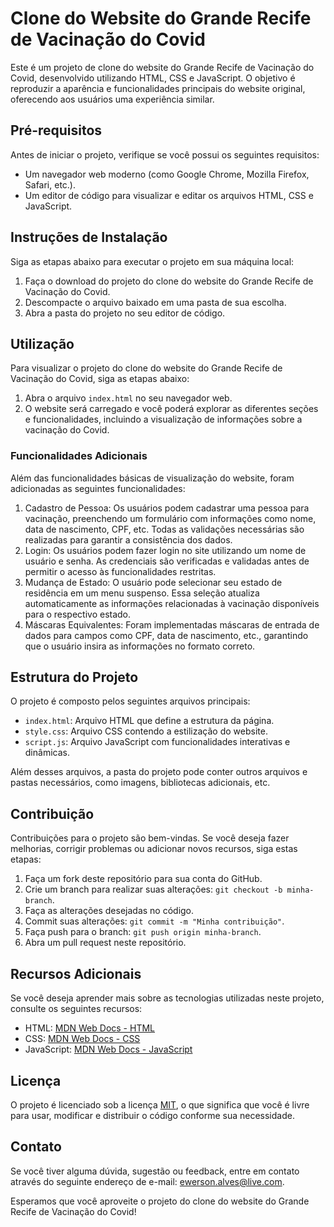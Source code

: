 # Clone do Website do Grande Recife de Vacinação do Covid

Este é um projeto de clone do website do Grande Recife de Vacinação do Covid, desenvolvido utilizando HTML, CSS e JavaScript. O objetivo é reproduzir a aparência e funcionalidades principais do website original, oferecendo aos usuários uma experiência similar.

## Pré-requisitos

Antes de iniciar o projeto, verifique se você possui os seguintes requisitos:

- Um navegador web moderno (como Google Chrome, Mozilla Firefox, Safari, etc.).
- Um editor de código para visualizar e editar os arquivos HTML, CSS e JavaScript.

## Instruções de Instalação

Siga as etapas abaixo para executar o projeto em sua máquina local:

1. Faça o download do projeto do clone do website do Grande Recife de Vacinação do Covid.
2. Descompacte o arquivo baixado em uma pasta de sua escolha.
3. Abra a pasta do projeto no seu editor de código.

## Utilização

Para visualizar o projeto do clone do website do Grande Recife de Vacinação do Covid, siga as etapas abaixo:

1. Abra o arquivo `index.html` no seu navegador web.
2. O website será carregado e você poderá explorar as diferentes seções e funcionalidades, incluindo a visualização de informações sobre a vacinação do Covid.

### Funcionalidades Adicionais

Além das funcionalidades básicas de visualização do website, foram adicionadas as seguintes funcionalidades:

1. Cadastro de Pessoa: Os usuários podem cadastrar uma pessoa para vacinação, preenchendo um formulário com informações como nome, data de nascimento, CPF, etc. Todas as validações necessárias são realizadas para garantir a consistência dos dados.
2. Login: Os usuários podem fazer login no site utilizando um nome de usuário e senha. As credenciais são verificadas e validadas antes de permitir o acesso às funcionalidades restritas.
3. Mudança de Estado: O usuário pode selecionar seu estado de residência em um menu suspenso. Essa seleção atualiza automaticamente as informações relacionadas à vacinação disponíveis para o respectivo estado.
4. Máscaras Equivalentes: Foram implementadas máscaras de entrada de dados para campos como CPF, data de nascimento, etc., garantindo que o usuário insira as informações no formato correto.

## Estrutura do Projeto

O projeto é composto pelos seguintes arquivos principais:

- `index.html`: Arquivo HTML que define a estrutura da página.
- `style.css`: Arquivo CSS contendo a estilização do website.
- `script.js`: Arquivo JavaScript com funcionalidades interativas e dinâmicas.

Além desses arquivos, a pasta do projeto pode conter outros arquivos e pastas necessários, como imagens, bibliotecas adicionais, etc.

## Contribuição

Contribuições para o projeto são bem-vindas. Se você deseja fazer melhorias, corrigir problemas ou adicionar novos recursos, siga estas etapas:

1. Faça um fork deste repositório para sua conta do GitHub.
2. Crie um branch para realizar suas alterações: `git checkout -b minha-branch`.
3. Faça as alterações desejadas no código.
4. Commit suas alterações: `git commit -m "Minha contribuição"`.
5. Faça push para o branch: `git push origin minha-branch`.
6. Abra um pull request neste repositório.

## Recursos Adicionais

Se você deseja aprender mais sobre as tecnologias utilizadas neste projeto, consulte os seguintes recursos:

- HTML: [MDN Web Docs - HTML](https://developer.mozilla.org/pt-BR/docs/Web/HTML)
- CSS: [MDN Web Docs - CSS](https://developer.mozilla.org/pt-BR/docs/Web/CSS)
- JavaScript: [MDN Web Docs - JavaScript](https://developer.mozilla.org/pt-BR/docs/Web/JavaScript)

## Licença

O projeto é licenciado sob a licença [MIT](https://opensource.org/licenses/MIT), o que significa que você é livre para usar, modificar e distribuir o código conforme sua necessidade.

## Contato

Se você tiver alguma dúvida, sugestão ou feedback, entre em contato através do seguinte endereço de e-mail: [ewerson.alves@live.com](ewerson.alves@live.com).

Esperamos que você aproveite o projeto do clone do website do Grande Recife de Vacinação do Covid!
